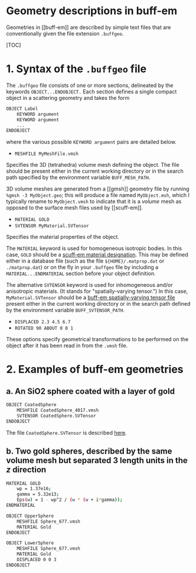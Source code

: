 <h1> Geometry descriptions in 
     <span class="SC">buff-em</span>
</h1>

Geometries in [[buff-em]] are described by simple text files 
that are conventionally given the file extension `.buffgeo`.

[TOC]

# 1. Syntax of the `.buffgeo` file

The `.buffgeo` file consists of one or more sections,
delineated by the keywords `OBJECT...ENDOBJECT.`
Each section defines a single compact object in a scattering
geometry and takes the form

````bash
OBJECT Label
	KEYWORD argument
	KEYWORD argument
	...
ENDOBJECT
````

where the various possible `KEYWORD argument` pairs are
detailed below.

+ `MESHFILE MyMeshFile.vmsh`

Specifies the 3D (tetrahedra) volume mesh defining the object.
The file should be present either in the current working 
directory or in the search path specified by the environment
variable `BUFF_MESH_PATH`.

3D volume meshes are generated from a [[gmsh]] geometry 
file by running `%gmsh -3 MyObject.geo`; this will produce a 
file named `MyObject.msh`, which I typically rename to 
`MyObject.vmsh` to indicate that it is a *volume* mesh
as opposed to the surface mesh files used by [[scuff-em]].
 
+ `MATERIAL GOLD`
+ `SVTENSOR MyMaterial.SVTensor`

Specifies the material properties of the object. 

The `MATERIAL` keyword is used for homogeneous isotropic
bodies. In this case, `GOLD` should be a
[<span class="SC">scuff-em</span> material designation][scuffEMMaterials].
This may be defined either in a database file (such as the
file `${HOME}/.matprop.dat` or `./matprop.dat`) or on the fly
in your `.buffgeo` file by including a `MATERIAL...ENDMATERIAL`
section before your object definition.

The alternative `SVTENSOR` keyword is used for inhomogeneous 
and/or anisotropic materials. (It stands for "spatially-varying
tensor.") In this case, `MyMaterial.SVTensor`
should be a 
[<span class="SC">buff-em</span> spatially-varying tensor file][SVTensors]
present either in the current working directory or in the search
path defined by the environment variable `BUFF_SVTENSOR_PATH`.


+ `DISPLACED 2.3 4.5 6.7`
+ `ROTATED 90 ABOUT 0 0 1`

These options specify geometrical transformations to be
performed on the object after it has been read in from the
`.vmsh` file.

# 2. Examples of <span class="SC">buff-em</span> geometries

## a. An SiO2 sphere coated with a layer of gold

````bash
OBJECT CoatedSphere
	MESHFILE CoatedSphere_4017.vmsh
	SVTENSOR CoatedSphere.SVTensor
ENDOBJECT
````

The file `CoatedSphere.SVTensor` is described [here](SVTensors.md#CoatedSphere).

## b. Two gold spheres, described by the same volume mesh but separated 3 length units in the *z* direction

````bash
MATERIAL GOLD
    wp = 1.37e16; 
    gamma = 5.32e13;
    Eps(w) = 1 - wp^2 / (w * (w + i*gamma));
ENDMATERIAL

OBJECT UpperSphere
	MESHFILE Sphere_677.vmsh
	MATERIAL Gold
ENDOBJECT

OBJECT LowerSphere
	MESHFILE Sphere_677.vmsh
	MATERIAL Gold
	DISPLACED 0 0 3
ENDOBJECT
````


[scuffEMMaterials]:	http://homerreid.github.io/scuff-em-documentation/reference/Materials/
[SVTensors]:       	SVTensors.md
